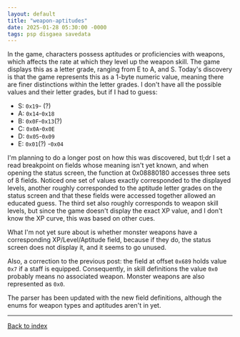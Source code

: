 ```yaml
---
layout: default
title: "weapon-aptitudes"
date: 2025-01-28 05:30:00 -0000
tags: psp disgaea savedata
---
```


In the game, characters possess aptitudes or proficiencies with weapons, which affects the rate at which they level up the weapon skill. The game displays this as a letter grade, ranging from E to A, and S. Today's discovery is that the game represents this as a 1-byte numeric value, meaning there are finer distinctions within the letter grades. I don't have all the possible values and their letter grades, but if I had to guess:

- S: `0x19`- (?)
- A: `0x14`-`0x18`
- B: `0x0F`-`0x13`(?)
- C: `0x0A`-`0x0E`
- D: `0x05`-`0x09`
- E: `0x01`(?) -`0x04`

I'm planning to do a longer post on how this was discovered, but tl;dr I set a read breakpoint on fields whose meaning isn't yet known, and when opening the status screen, the function at 0x08880180 accesses three sets of 8 fields. Noticed one set of values exactly corresponded to the displayed levels, another roughly corresponded to the aptitude letter grades on the status screen and that these fields were accessed together allowed an educated guess. The third set also roughly corresponds to weapon skill levels, but since the game doesn't display the exact XP value, and I don't know the XP curve, this was based on other cues.

What I'm not yet sure about is whether monster weapons have a corresponding XP/Level/Aptitude field, because if they do, the status screen does not display it, and it seems to go unused.

Also, a correction to the previous post: the field at offset `0x689` holds value `0x7` if a staff is equipped. Consequently, in skill definitions the value `0x0` probably means no associated weapon. Monster weapons are also represented as `0x0`.

The parser has been updated with the new field definitions, although the enums for weapon types and aptitudes aren't in yet.

----

[Back to index](/breaking-videogames/)